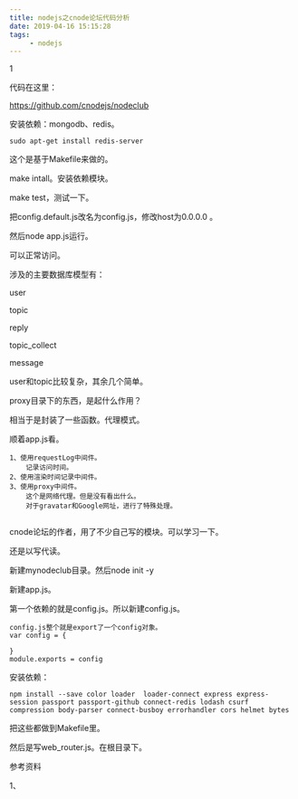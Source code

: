 ```yaml
---
title: nodejs之cnode论坛代码分析
date: 2019-04-16 15:15:28
tags:
	 - nodejs
---
```


1

代码在这里：

https://github.com/cnodejs/nodeclub



安装依赖：mongodb、redis。

```
sudo apt-get install redis-server
```

这个是基于Makefile来做的。

make intall。安装依赖模块。

make test，测试一下。

把config.default.js改名为config.js，修改host为0.0.0.0 。

然后node app.js运行。

可以正常访问。



涉及的主要数据库模型有：

user

topic

reply

topic_collect

message



user和topic比较复杂，其余几个简单。



proxy目录下的东西，是起什么作用？

相当于是封装了一些函数。代理模式。



顺着app.js看。

```
1、使用requestLog中间件。
	记录访问时间。
2、使用渲染时间记录中间件。
3、使用proxy中间件。
	这个是网络代理。但是没有看出什么。
	对于gravatar和Google网址，进行了特殊处理。
	
```

cnode论坛的作者，用了不少自己写的模块。可以学习一下。



还是以写代读。

新建mynodeclub目录。然后node init -y

新建app.js。

第一个依赖的就是config.js。所以新建config.js。

```
config.js整个就是export了一个config对象。
var config = {

}
module.exports = config
```

安装依赖：

```
npm install --save color loader  loader-connect express express-session passport passport-github connect-redis lodash csurf compression body-parser connect-busboy errorhandler cors helmet bytes
```

把这些都做到Makefile里。

然后是写web_router.js。在根目录下。





参考资料

1、



